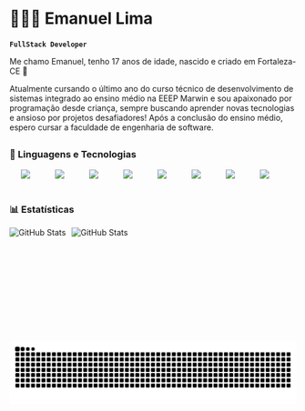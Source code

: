 <h1> 👩🏻‍💻 Emanuel Lima</h1> 

**`FullStack Developer`**

Me chamo Emanuel, tenho 17 anos de idade, nascido e criado em Fortaleza-CE 📍

Atualmente cursando o último ano do curso técnico de desenvolvimento de sistemas integrado ao ensino médio na EEEP Marwin e sou apaixonado por programação desde criança, sempre buscando aprender novas tecnologias e ansioso por projetos desafiadores! Após a conclusão do ensino médio, espero cursar a faculdade de engenharia de software.

##
### 🤖 Linguagens e Tecnologias
<div style="display: inline_block">
  <img width=50 hspace="20" src="https://cdn.jsdelivr.net/gh/devicons/devicon@latest/icons/nodejs/nodejs-original-wordmark.svg" />
  <img width=50 hspace="20" src="https://cdn.jsdelivr.net/gh/devicons/devicon@latest/icons/javascript/javascript-original.svg" />
  <img width=50 hspace="20" src="https://cdn.jsdelivr.net/gh/devicons/devicon@latest/icons/mongodb/mongodb-original.svg" />
  <img width=50 hspace="20" src="https://cdn.jsdelivr.net/gh/devicons/devicon@latest/icons/python/python-original.svg" />
  <img width=50 hspace="20" src="https://cdn.jsdelivr.net/gh/devicons/devicon@latest/icons/vuejs/vuejs-original.svg" />
  <img width=50 hspace="20" src="https://cdn.jsdelivr.net/gh/devicons/devicon@latest/icons/php/php-original.svg" />
  <img width=50 hspace="20" src="https://cdn.jsdelivr.net/gh/devicons/devicon@latest/icons/laravel/laravel-original.svg" />
  <img width=50 hspace="20" src="https://cdn.jsdelivr.net/gh/devicons/devicon@latest/icons/linux/linux-original.svg" />
  </div>
</div>

<br>

### 📊 Estatísticas
<img 
    align="left" 
    alt="GitHub Stats" 
    height="200" 
    style="padding-right: 10px;" 
    src="https://github-readme-stats.vercel.app/api?username=LimaEmanuel085&show_icons=true&theme=tokyonight&include_all_commits=true&locale=pt-br" 
/>

<img 
      align="left" 
      alt="GitHub Stats" 
      height="200" 
      src="https://github-readme-stats.vercel.app/api/top-langs/?username=LimaEmanuel085&theme=tokyonight&layout=compact&custom_title=Tecnologias&langs_count=5" 
  />


<img src="https://raw.githubusercontent.com/LimaEmanuel085/LimaEmanuel085/output/snake.svg" alt="Snake animation" />

###
